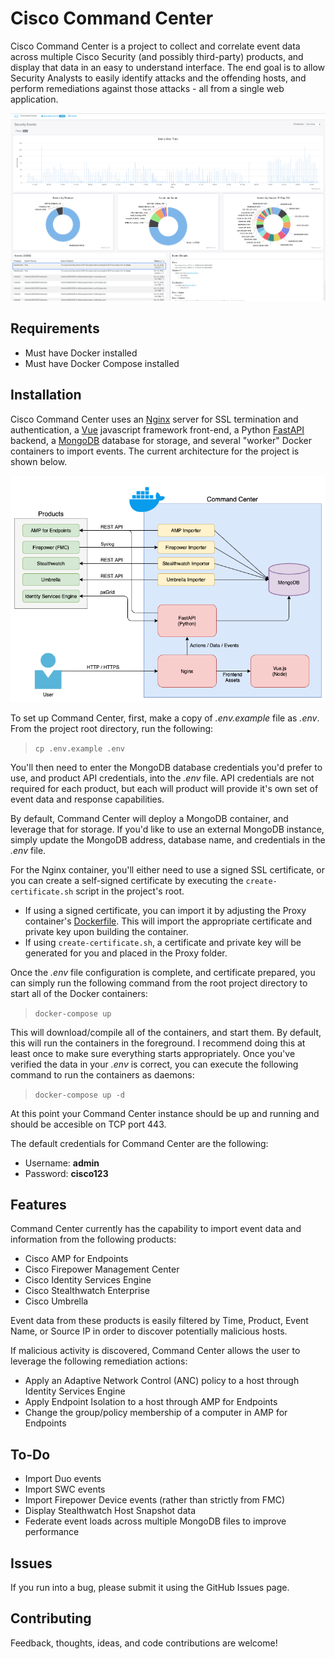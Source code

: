 # Cisco Command Center

Cisco Command Center is a project to collect and correlate event data across multiple Cisco Security (and possibly third-party) products, and display that data in an easy to understand interface.  The end goal is to allow Security Analysts to easily identify attacks and the offending hosts, and perform remediations against those attacks - all from a single web application.

![Dashboard](Screenshots/dashboard.png)

## Requirements

* Must have Docker installed
* Must have Docker Compose installed

## Installation

Cisco Command Center uses an [Nginx](https://nginx.org/) server for SSL termination and authentication, a [Vue](https://vuejs.org/) javascript framework front-end, a Python [FastAPI](https://fastapi.tiangolo.com/) backend, a [MongoDB](https://www.mongodb.com/) database for storage, and several "worker" Docker containers to import events.  The current architecture for the project is shown below.

![Architecture](Screenshots/architecture.png)

To set up Command Center, first, make a copy of *.env.example* file as *.env*.  From the project root directory, run the following:

>```cp .env.example .env```

You'll then need to enter the MongoDB database credentials you'd prefer to use, and product API credentials, into the *.env* file.  API credentials are not required for each product, but each will product will provide it's own set of event data and response capabilities.

By default, Command Center will deploy a MongoDB container, and leverage that for storage.  If you'd like to use an external MongoDB instance, simply update the MongoDB address, database name, and credentials in the *.env* file.

For the Nginx container, you'll either need to use a signed SSL certificate, or you can create a self-signed certificate by executing the `create-certificate.sh` script in the project's root.

- If using a signed certificate, you can import it by adjusting the Proxy container's [Dockerfile](Proxy/Dockerfile).  This will import the appropriate certificate and private key upon building the container.
- If using `create-certificate.sh`, a certificate and private key will be generated for you and placed in the Proxy folder.

Once the *.env* file configuration is complete, and certificate prepared, you can simply run the following command from the root project directory to start all of the Docker containers:

>```docker-compose up```

This will download/compile all of the containers, and start them.  By default, this will run the containers in the foreground.  I recommend doing this at least once to make sure everything starts appropriately.  Once you've verified the data in your *.env* is correct, you can execute the following command to run the containers as daemons:

>```docker-compose up -d```

At this point your Command Center instance should be up and running and should be accesible on TCP port 443.

The default credentials for Command Center are the following:

- Username: **admin**
- Password: **cisco123**

## Features

Command Center currently has the capability to import event data and information from the following products:

* Cisco AMP for Endpoints
* Cisco Firepower Management Center
* Cisco Identity Services Engine
* Cisco Stealthwatch Enterprise
* Cisco Umbrella

Event data from these products is easily filtered by Time, Product, Event Name, or Source IP in order to discover potentially malicious hosts.

If malicious activity is discovered, Command Center allows the user to leverage the following remediation actions:

* Apply an Adaptive Network Control (ANC) policy to a host through Identity Services Engine
* Apply Endpoint Isolation to a host through AMP for Endpoints
* Change the group/policy membership of a computer in AMP for Endpoints 

## To-Do

* Import Duo events
* Import SWC events
* Import Firepower Device events (rather than strictly from FMC)
* Display Stealthwatch Host Snapshot data
* Federate event loads across multiple MongoDB files to improve performance

## Issues

If you run into a bug, please submit it using the GitHub Issues page.

## Contributing

Feedback, thoughts, ideas, and code contributions are welcome!
